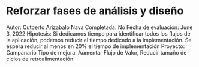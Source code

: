 # Reforzar fases de análisis y diseño

Autor: Cutberto Arizabalo Nava
Completada: No
Fecha de evaluación: June 3, 2022
Hipotesis: Si dedicamos tiempo para identificar todos los flujos de la aplicación, podemos reducir el tiempo dedicado a la implementación. Se espera reducir al menos en 20% el tiempo de implementación
Proyecto: Campanario
Tipo de mejora: Aumentar Flujo de Valor, Reducir tamaño de ciclos de retroalimentación
